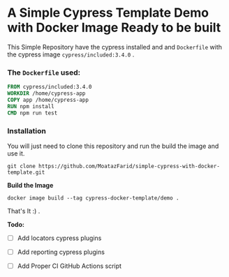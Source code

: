 # A Simple Cypress Template Demo with Docker Image Ready to be built



This Simple Repository have the cypress installed and and `Dockerfile`  with the cypress image `cypress/included:3.4.0` .

### The `Dockerfile` used:

```dockerfile
FROM cypress/included:3.4.0
WORKDIR /home/cypress-app
COPY app /home/cypress-app
RUN npm install
CMD npm run test
```

### Installation 

You will just need to clone this repository and run the build the image and use it.

```
git clone https://github.com/MoatazFarid/simple-cypress-with-docker-template.git
```

**Build  the Image**

```
docker image build --tag cypress-docker-template/demo .
```

That's It :) .

**Todo:**

- [ ] Add locators cypress plugins 
- [ ] Add reporting cypress plugins 
- [ ] Add Proper CI GitHub Actions script 

